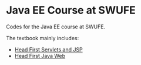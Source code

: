 # Java EE Course at SWUFE
Codes for the Java EE course at SWUFE. 

The textbook mainly includes:
- [Head First Servlets and JSP](https://book.douban.com/subject/3223139/)
- [Head First Java Web](https://chenzhongpu.github.io/java-ee-swufe/)
